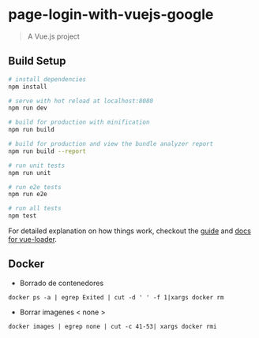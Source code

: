 # page-login-with-vuejs-google

> A Vue.js project

## Build Setup

``` bash
# install dependencies
npm install

# serve with hot reload at localhost:8080
npm run dev

# build for production with minification
npm run build

# build for production and view the bundle analyzer report
npm run build --report

# run unit tests
npm run unit

# run e2e tests
npm run e2e

# run all tests
npm test
```

For detailed explanation on how things work, checkout the [guide](http://vuejs-templates.github.io/webpack/) and [docs for vue-loader](http://vuejs.github.io/vue-loader).


## Docker

* Borrado de contenedores 
```
docker ps -a | egrep Exited | cut -d ' ' -f 1|xargs docker rm
```

* Borrar imagenes < none >

```
docker images | egrep none | cut -c 41-53| xargs docker rmi
```
